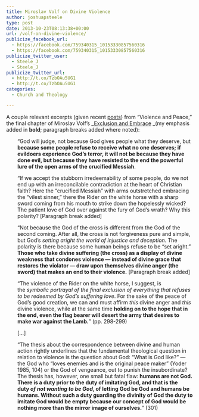 ```yaml
---
title: Miroslav Volf on Divine Violence
author: joshuapsteele
type: post
date: 2013-10-23T08:13:38+00:00
url: /volf-on-divine-violence/
publicize_facebook_url:
  - https://facebook.com/759340315_10153330857560316
  - https://facebook.com/759340315_10153330857560316
publicize_twitter_user:
  - Steele_J
  - Steele_J
publicize_twitter_url:
  - http://t.co/TzbOAu5UG1
  - http://t.co/TzbOAu5UG1
categories:
  - Church and Theology

---
```

A couple relevant excerpts (given recent [posts][1]) from &#8220;Violence and Peace,&#8221; the final chapter of Miroslav Volf&#8217;s _[Exclusion and Embrace][2] _(my emphasis added in **bold**; paragraph breaks added where noted): 

<p style="padding-left:30px;">
  &#8220;God will judge, not because God gives people what they deserve, but <strong>because some people refuse to receive what no one deserves; if evildoers experience God&#8217;s terror, it will not be because they have done evil, but because they have resisted to the end the powerful lure of the open arms of the crucified Messiah</strong>.
</p>

<p style="padding-left:30px;">
  &#8220;If we accept the stubborn irredeemability of some people, do we not end up with an irreconcilable contradiction at the heart of Christian faith? Here the &#8220;crucified Messiah&#8221; with arms outstretched embracing the &#8220;vilest sinner,&#8221; there the Rider on the white horse with a sharp sword coming from his mouth to strike down the hopelessly wicked? The patient love of God over against the fury of God&#8217;s wrath? Why this polarity? [Paragraph break added]
</p>

<p style="padding-left:30px;">
  &#8220;Not because the God of the cross is different from the God of the second coming. After all, the cross is not forgiveness pure and simple, but God&#8217;s <em>setting aright the world of injustice and deception</em>. The polarity is there because some human beings refuse to be &#8220;set aright.&#8221; <strong>Those who take divine suffering (the cross) as a display of divine weakness that condones violence &#8212; instead of divine grace that restores the violator &#8212; draw upon themselves divine anger (the sword) that makes an end to their violence.</strong> [Paragraph break added]
</p>

<p style="padding-left:30px;">
  &#8220;The violence of the Rider on the white horse, I suggest, is the <em>symbolic portrayal of the final exclusion of everything that refuses to be redeemed by God&#8217;s suffering love</em>. For the sake of the peace of God&#8217;s good creation, we can and must affirm <em>this</em><em> </em>divine anger and <em>this</em> divine violence, while at the same time <strong>holding on to the hope that in the end, even the flag bearer will desert the army that desires to make war against the Lamb.</strong>&#8221; (pp. 298-299)
</p>

<p style="padding-left:30px;">
  [&#8230;]
</p>

<p style="padding-left:30px;">
  &#8220;The thesis about the correspondence between divine and human action rightly underlines that the fundamental theological question in relation to violence is the question about God: &#8220;What is God like?&#8221; &#8212; the God who &#8220;loves enemies and is the original peace maker&#8221; (Yoder 1985, 104) or the God of vengeance, out to punish the insubordinate? The thesis has, however, one small but fatal flaw:<strong> humans are not God. There is a duty prior to the duty of imitating God, and that is the duty <em>of not wanting to be God</em>, of letting God be God and humans be humans. Without such a duty guarding the divinity of God the duty to imitate God would be empty because our concept of God would be nothing more than the mirror image of ourselves.</strong>&#8221; (301)
</p>

 [1]: https://joshuapsteele.com/2013/10/22/down-with-the-pacifists/
 [2]: http://www.amazon.com/Exclusion-Embrace-Theological-Exploration-Reconciliation/dp/0687002826